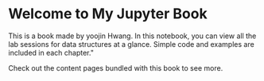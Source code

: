 # Welcome to My Jupyter Book

This is a book made by yoojin Hwang.
In this notebook, you can view all the lab sessions for data structures at a glance. Simple code and examples are included in each chapter."

Check out the content pages bundled with this book to see more.

```{tableofcontents}

```
